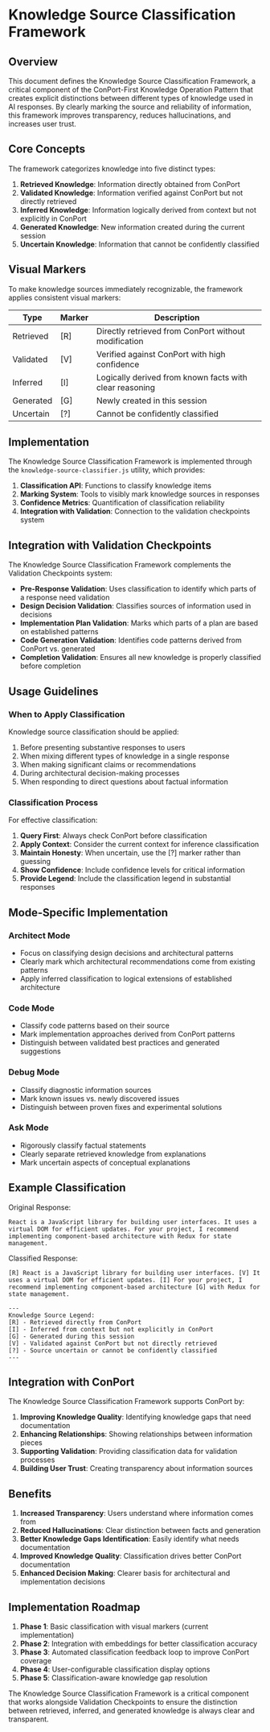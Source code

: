 # Knowledge Source Classification Framework

## Overview

This document defines the Knowledge Source Classification Framework, a critical component of the ConPort-First Knowledge Operation Pattern that creates explicit distinctions between different types of knowledge used in AI responses. By clearly marking the source and reliability of information, this framework improves transparency, reduces hallucinations, and increases user trust.

## Core Concepts

The framework categorizes knowledge into five distinct types:

1. **Retrieved Knowledge**: Information directly obtained from ConPort
2. **Validated Knowledge**: Information verified against ConPort but not directly retrieved
3. **Inferred Knowledge**: Information logically derived from context but not explicitly in ConPort
4. **Generated Knowledge**: New information created during the current session
5. **Uncertain Knowledge**: Information that cannot be confidently classified

## Visual Markers

To make knowledge sources immediately recognizable, the framework applies consistent visual markers:

| Type | Marker | Description |
|------|--------|-------------|
| Retrieved | [R] | Directly retrieved from ConPort without modification |
| Validated | [V] | Verified against ConPort with high confidence |
| Inferred | [I] | Logically derived from known facts with clear reasoning |
| Generated | [G] | Newly created in this session |
| Uncertain | [?] | Cannot be confidently classified |

## Implementation

The Knowledge Source Classification Framework is implemented through the `knowledge-source-classifier.js` utility, which provides:

1. **Classification API**: Functions to classify knowledge items
2. **Marking System**: Tools to visibly mark knowledge sources in responses
3. **Confidence Metrics**: Quantification of classification reliability
4. **Integration with Validation**: Connection to the validation checkpoints system

## Integration with Validation Checkpoints

The Knowledge Source Classification Framework complements the Validation Checkpoints system:

- **Pre-Response Validation**: Uses classification to identify which parts of a response need validation
- **Design Decision Validation**: Classifies sources of information used in decisions
- **Implementation Plan Validation**: Marks which parts of a plan are based on established patterns
- **Code Generation Validation**: Identifies code patterns derived from ConPort vs. generated
- **Completion Validation**: Ensures all new knowledge is properly classified before completion

## Usage Guidelines

### When to Apply Classification

Knowledge source classification should be applied:

1. Before presenting substantive responses to users
2. When mixing different types of knowledge in a single response
3. When making significant claims or recommendations
4. During architectural decision-making processes
5. When responding to direct questions about factual information

### Classification Process

For effective classification:

1. **Query First**: Always check ConPort before classification
2. **Apply Context**: Consider the current context for inference classification
3. **Maintain Honesty**: When uncertain, use the [?] marker rather than guessing
4. **Show Confidence**: Include confidence levels for critical information
5. **Provide Legend**: Include the classification legend in substantial responses

## Mode-Specific Implementation

### Architect Mode

- Focus on classifying design decisions and architectural patterns
- Clearly mark which architectural recommendations come from existing patterns
- Apply inferred classification to logical extensions of established architecture

### Code Mode

- Classify code patterns based on their source
- Mark implementation approaches derived from ConPort patterns
- Distinguish between validated best practices and generated suggestions

### Debug Mode

- Classify diagnostic information sources
- Mark known issues vs. newly discovered issues
- Distinguish between proven fixes and experimental solutions

### Ask Mode

- Rigorously classify factual statements
- Clearly separate retrieved knowledge from explanations
- Mark uncertain aspects of conceptual explanations

## Example Classification

Original Response:
```
React is a JavaScript library for building user interfaces. It uses a virtual DOM for efficient updates. For your project, I recommend implementing component-based architecture with Redux for state management.
```

Classified Response:
```
[R] React is a JavaScript library for building user interfaces. [V] It uses a virtual DOM for efficient updates. [I] For your project, I recommend implementing component-based architecture [G] with Redux for state management.

---
Knowledge Source Legend:
[R] - Retrieved directly from ConPort
[I] - Inferred from context but not explicitly in ConPort
[G] - Generated during this session
[V] - Validated against ConPort but not directly retrieved
[?] - Source uncertain or cannot be confidently classified
---
```

## Integration with ConPort

The Knowledge Source Classification Framework supports ConPort by:

1. **Improving Knowledge Quality**: Identifying knowledge gaps that need documentation
2. **Enhancing Relationships**: Showing relationships between information pieces
3. **Supporting Validation**: Providing classification data for validation processes
4. **Building User Trust**: Creating transparency about information sources

## Benefits

1. **Increased Transparency**: Users understand where information comes from
2. **Reduced Hallucinations**: Clear distinction between facts and generation
3. **Better Knowledge Gaps Identification**: Easily identify what needs documentation
4. **Improved Knowledge Quality**: Classification drives better ConPort documentation
5. **Enhanced Decision Making**: Clearer basis for architectural and implementation decisions

## Implementation Roadmap

1. **Phase 1**: Basic classification with visual markers (current implementation)
2. **Phase 2**: Integration with embeddings for better classification accuracy
3. **Phase 3**: Automated classification feedback loop to improve ConPort coverage
4. **Phase 4**: User-configurable classification display options
5. **Phase 5**: Classification-aware knowledge gap resolution

The Knowledge Source Classification Framework is a critical component that works alongside Validation Checkpoints to ensure the distinction between retrieved, inferred, and generated knowledge is always clear and transparent.